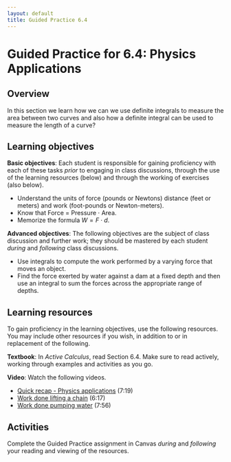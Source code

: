 ```yaml
---
layout: default
title: Guided Practice 6.4
---
```


# Guided Practice for 6.4: Physics Applications

## Overview

In this section we learn how we can we use definite integrals to measure the area between two curves and also how a definite integral can be used to measure the length of a curve?

## Learning objectives

__Basic objectives__: Each student is responsible for gaining proficiency with each of these tasks _prior_ to engaging in class discussions, through the use of the learning resources (below) and through the working of exercises (also below).

- Understand the units of force (pounds or Newtons) distance (feet or meters) and work (foot-pounds or Newton-meters).
- Know that Force = Pressure $\cdot$ Area.
- Memorize the formula $W=F\cdot d$.

__Advanced objectives__: The following objectives are the subject of class discussion and further work; they should be mastered by each student _during_ and _following_ class discussions.

- Use integrals to compute the work performed by a varying force that moves an object.
- Find the force exerted by water against a dam at a fixed depth and then use an integral to sum the forces across the appropriate range of depths.

## Learning resources

To gain proficiency in the learning objectives, use the following resources. You may include other resources if you wish, in addition to or in replacement of the following.

__Textbook__: In _Active Calculus_, read Section 6.4. Make sure to read actively, working through examples and activities as you go.

__Video__: Watch the following videos.

- [Quick recap - Physics applications](https://www.youtube.com/watch?v=ekoZ5NvG1P4&index=40&list=PL9bIjQJDwfGtewW75Nw7PnGNSkfqwAm3v) (7:19)
- [Work done lifting a chain](https://www.youtube.com/watch?v=NR_gXyXCJus&index=41&list=PL9bIjQJDwfGtewW75Nw7PnGNSkfqwAm3v) (6:17)
- [Work done pumping water](https://www.youtube.com/watch?v=dNwIINRmch4&index=42&list=PL9bIjQJDwfGtewW75Nw7PnGNSkfqwAm3v) (7:56)


## Activities

Complete the Guided Practice assignment in Canvas _during_ and _following_ your reading and viewing of the resources.

<!--
The following activity is to be done _during_ and _following_ your reading and viewing of the resources. Go to [student.desmos.com](https://student.desmos.com/?prepopulateCode=VZ9PHZ) and enter the code `GP8RS` along with your name in the format `Last, First`. For example, I would enter my name as `Ballif, Serge`. Complete each part of the activity. Some of these problems will require you to work them out on paper before entering your answer. Practice producing high quality work so that your work is readable and meaningful. You will receive a mark of __Pass__ if each item response shows a good-faith effort to be right and is submitted prior to the deadline. __Remember to use the Piazza discussion board to ask about any questions you have.__
-->
